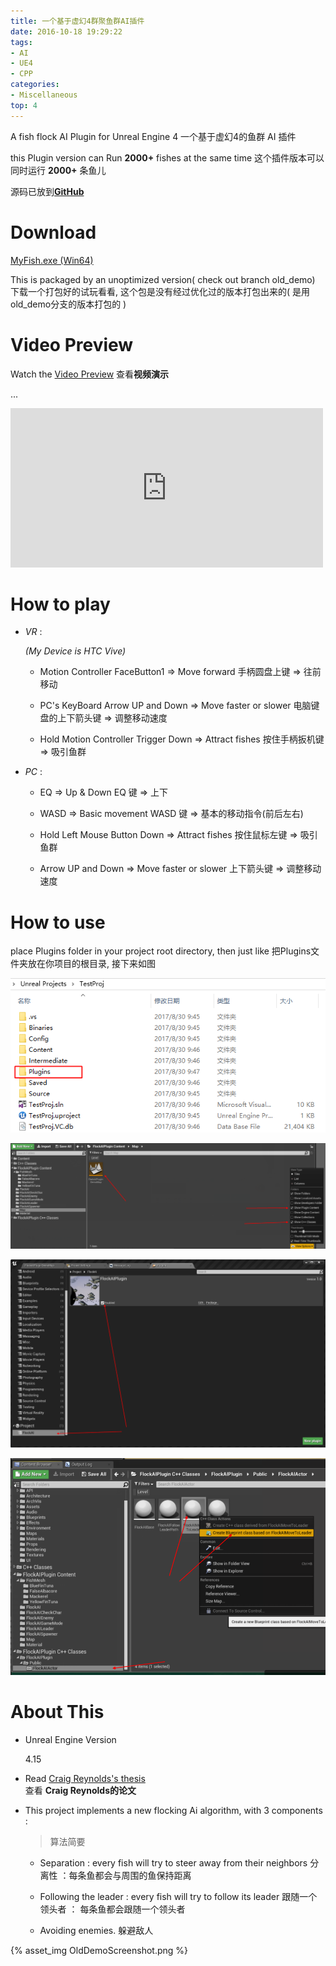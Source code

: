 ```yaml
---
title: 一个基于虚幻4群聚鱼群AI插件
date: 2016-10-18 19:29:22
tags:
- AI
- UE4
- CPP
categories:
- Miscellaneous
top: 4
---
```




A fish flock AI Plugin for Unreal Engine 4
一个基于虚幻4的鱼群 AI 插件

this Plugin version can Run **2000+** fishes at the same time
这个插件版本可以同时运行 **2000+** 条鱼儿

源码已放到[**GitHub**](https://github.com/no5ix/fish)

# Download

[<i class="fa fa-download fa-lg fa-fw"></i>MyFish.exe (Win64)](https://pan.baidu.com/s/1ghnKNjt)

This is packaged by an unoptimized version( check out  branch old_demo)
下载一个打包好的试玩看看, 这个包是没有经过优化过的版本打包出来的( 是用old_demo分支的版本打包的 )


# Video Preview 

Watch the [Video Preview](http://v.youku.com/v_show/id_XMTc2NTM4MjkyMA==.html)
查看**视频演示**

... <!-- more -->

<iframe height=255 width=500 src='http://player.youku.com/embed/XMTc2NTM4MjkyMA==' frameborder=0 'allowfullscreen'></iframe>


# How to play

- *VR* : 

	*(My Device is HTC Vive)*

	* Motion Controller FaceButton1 => Move forward
	 手柄圆盘上键                  => 往前移动

	* PC's KeyBoard Arrow UP and Down    => Move faster or slower
	 电脑键盘的上下箭头键          =>  调整移动速度

	* Hold Motion Controller Trigger Down     => Attract fishes
	 按住手柄扳机键                    => 吸引鱼群

- *PC* :

	* EQ        =>  Up & Down
	 EQ  键     =>  上下 

	* WASD         =>  Basic movement 
	 WASD 键     =>  基本的移动指令(前后左右) 

	* Hold Left Mouse Button Down  =>  Attract fishes
	 按住鼠标左键           =>  吸引鱼群

	* Arrow UP and Down  =>  Move faster or slower
	 上下箭头键         =>  调整移动速度



# How to use

place Plugins folder in your project root directory, then just like
把Plugins文件夹放在你项目的根目录, 接下来如图

![HowToUse1](/img/HowToUse1.png)

![HowToUse2](/img/HowToUse2.png)

![HowToUse3](/img/HowToUse3.png)

![HowToUse4](/img/HowToUse4.png)

# About This 


* Unreal Engine Version

	4.15

* Read [Craig Reynolds's thesis](http://www.red3d.com/cwr/boids/)  
查看 **Craig Reynolds的论文**

* This project implements a new flocking Ai algorithm, with 3 components : 

	> 算法简要

	* Separation : every fish will try to steer away from their neighbors 
	分离性 ：每条鱼都会与周围的鱼保持距离 

	* Following the leader : every fish will try to follow its leader
	跟随一个领头者 ： 每条鱼都会跟随一个领头者

	* Avoiding enemies.
	躲避敌人


{% asset_img OldDemoScreenshot.png %}
